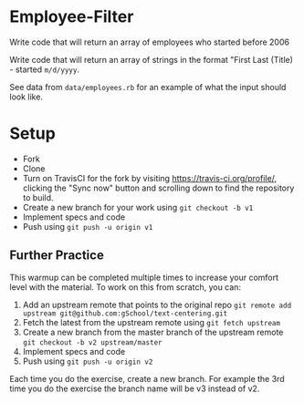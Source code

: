 # Employee-Filter

Write code that will return an array of employees who started before 2006

Write code that will return an array of strings in the format "First Last (Title) - started `m/d/yyyy`.

See data from `data/employees.rb` for an example of what the input should look like.

# Setup

* Fork
* Clone
* Turn on TravisCI for the fork by
  visiting https://travis-ci.org/profile/<github user name>, clicking the "Sync now" button
  and scrolling down to find the repository to build.
* Create a new branch for your work using `git checkout -b v1`
* Implement specs and code
* Push using `git push -u origin v1`

## Further Practice

This warmup can be completed multiple times to increase your comfort level with the material.
To work on this from scratch, you can:

1. Add an upstream remote that points to the original repo `git remote add upstream git@github.com:gSchool/text-centering.git`
1. Fetch the latest from the upstream remote using `git fetch upstream`
1. Create a new branch from the master branch of the upstream remote `git checkout -b v2 upstream/master`
1. Implement specs and code
1. Push using `git push -u origin v2`

Each time you do the exercise, create a new branch. For example the 3rd time you do the exercise the branch
name will be v3 instead of v2.
